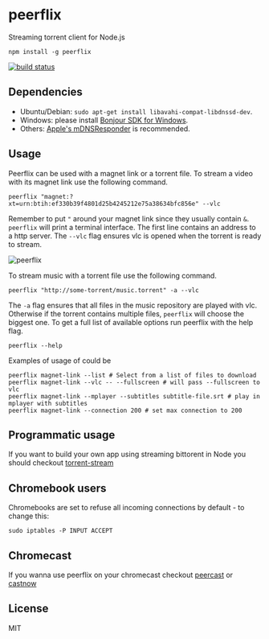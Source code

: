 # peerflix

Streaming torrent client for Node.js

```
npm install -g peerflix
```

[![build status](http://img.shields.io/travis/mafintosh/peerflix.svg?style=flat)](http://travis-ci.org/mafintosh/peerflix)

## Dependencies

* Ubuntu/Debian: `sudo apt-get install libavahi-compat-libdnssd-dev`.
* Windows: please install [Bonjour SDK for Windows](https://developer.apple.com/bonjour/index.html).
* Others: [Apple's mDNSResponder](https://opensource.apple.com/tarballs/mDNSResponder/) is recommended.

## Usage

Peerflix can be used with a magnet link or a torrent file.
To stream a video with its magnet link use the following command.

```
peerflix "magnet:?xt=urn:btih:ef330b39f4801d25b4245212e75a38634bfc856e" --vlc
```

Remember to put `"` around your magnet link since they usually contain `&`.
`peerflix` will print a terminal interface. The first line contains an address to a http server. The `--vlc` flag ensures vlc is opened when the torrent is ready to stream.

![peerflix](https://raw.github.com/mafintosh/peerflix/master/screenshot.png)

To stream music with a torrent file use the following command.

```
peerflix "http://some-torrent/music.torrent" -a --vlc
```

The `-a` flag ensures that all files in the music repository are played with vlc.
Otherwise if the torrent contains multiple files, `peerflix` will choose the biggest one.
To get a full list of available options run peerflix with the help flag.

```
peerflix --help
```

Examples of usage of could be

```
peerflix magnet-link --list # Select from a list of files to download
peerflix magnet-link --vlc -- --fullscreen # will pass --fullscreen to vlc
peerflix magnet-link --mplayer --subtitles subtitle-file.srt # play in mplayer with subtitles
peerflix magnet-link --connection 200 # set max connection to 200
```


## Programmatic usage

If you want to build your own app using streaming bittorent in Node you should checkout [torrent-stream](https://github.com/mafintosh/torrent-stream)

## Chromebook users

Chromebooks are set to refuse all incoming connections by default - to change this:  

```
sudo iptables -P INPUT ACCEPT
```

## Chromecast

If you wanna use peerflix on your chromecast checkout [peercast](https://github.com/mafintosh/peercast)
or [castnow](https://github.com/xat/castnow)

## License

MIT
